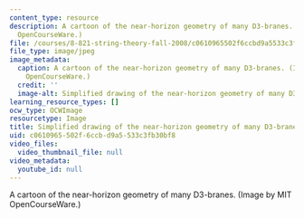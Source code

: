 ```yaml
---
content_type: resource
description: A cartoon of the near-horizon geometry of many D3-branes. (Image by MIT
  OpenCourseWare.)
file: /courses/8-821-string-theory-fall-2008/c0610965502f6ccbd9a5533c3fb30bf8_8-821f08.jpg
file_type: image/jpeg
image_metadata:
  caption: A cartoon of the near-horizon geometry of many D3-branes. (Image by MIT
    OpenCourseWare.)
  credit: ''
  image-alt: Simplified drawing of the near-horizon geometry of many D3-branes.
learning_resource_types: []
ocw_type: OCWImage
resourcetype: Image
title: Simplified drawing of the near-horizon geometry of many D3-branes
uid: c0610965-502f-6ccb-d9a5-533c3fb30bf8
video_files:
  video_thumbnail_file: null
video_metadata:
  youtube_id: null
---
```

A cartoon of the near-horizon geometry of many D3-branes. (Image by MIT OpenCourseWare.)

